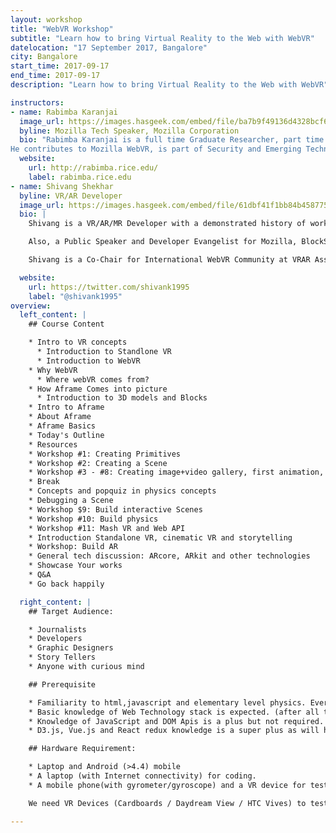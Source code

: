 ```yaml
---
layout: workshop
title: "WebVR Workshop"
subtitle: "Learn how to bring Virtual Reality to the Web with WebVR"
datelocation: "17 September 2017, Bangalore"
city: Bangalore
start_time: 2017-09-17
end_time: 2017-09-17
description: "Learn how to bring Virtual Reality to the Web with WebVR"

instructors:
- name: Rabimba Karanjai  
  image_url: https://images.hasgeek.com/embed/file/ba7b9f49136d4328bcf61b54e2fb8edd
  byline: Mozilla Tech Speaker, Mozilla Corporation
  bio: "Rabimba Karanjai is a full time Graduate Researcher, part time hacker, and FOSS enthusiast. He has written code for IBM Watson and done a bunch of other things at their lab. At present he is crawling his way towards a PhD at RICE University.
He contributes to Mozilla WebVR, is part of Security and Emerging Technologies team at Mozilla, and is also a Mozilla TechSpeaker. He has been recognized for his contribution to Firefox in its about:credits page."
  website:
    url: http://rabimba.rice.edu/
    label: rabimba.rice.edu
- name: Shivang Shekhar
  byline: VR/AR Developer
  image_url: https://images.hasgeek.com/embed/file/61dbf41f1bb84b45877567b860786670
  bio: |
    Shivang is a VR/AR/MR Developer with a demonstrated history of working in the computer software industry. Skilled in Python, VR/AR Production, Augmented Reality, HMD design and Storytelling in VR. Strong operations professional with a Bachelor's degree focused in Computer Science from NIIT University with professional certification from the University of California, San Diego in Virtual Reality application development and Computational Graphics.

    Also, a Public Speaker and Developer Evangelist for Mozilla, BlockStack and International VR/AR association.

    Shivang is a Co-Chair for International WebVR Community at VRAR Association and has been trained in Cinematic VR and production of VR films.

  website:
    url: https://twitter.com/shivank1995
    label: "@shivank1995"
overview:
  left_content: |
    ## Course Content

    * Intro to VR concepts
      * Introduction to Standlone VR
      * Introduction to WebVR
    * Why WebVR
      * Where webVR comes from?
    * How Aframe Comes into picture
      * Introduction to 3D models and Blocks
    * Intro to Aframe
    * About Aframe
    * Aframe Basics
    * Today's Outline
    * Resources
    * Workshop #1: Creating Primitives
    * Workshop #2: Creating a Scene
    * Workshop #3 - #8: Creating image+video gallery, first animation, first planes, camera view
    * Break
    * Concepts and popquiz in physics concepts
    * Debugging a Scene
    * Workshop $9: Build interactive Scenes
    * Workshop #10: Build physics
    * Workshop #11: Mash VR and Web API
    * Introduction Standalone VR, cinematic VR and storytelling
    * Workshop: Build AR
    * General tech discussion: ARcore, ARkit and other technologies
    * Showcase Your works
    * Q&A
    * Go back happily

  right_content: |
    ## Target Audience:

    * Journalists
    * Developers
    * Graphic Designers
    * Story Tellers
    * Anyone with curious mind

    ## Prerequisite

    * Familiarity to html,javascript and elementary level physics. Everything else we will explain
    * Basic knowledge of Web Technology stack is expected. (after all the person is attending JSFoo duh!)
    * Knowledge of JavaScript and DOM Apis is a plus but not required.
    * D3.js, Vue.js and React redux knowledge is a super plus as will help grasp the differences super easily.

    ## Hardware Requirement:

    * Laptop and Android (>4.4) mobile
    * A laptop (with Internet connectivity) for coding.
    * A mobile phone(with gyrometer/gyroscope) and a VR device for testing the VR experiences built.

    We need VR Devices (Cardboards / Daydream View / HTC Vives) to test the VR experiences built. We can make few devices available for all participants, but if devices like Vives and Daydream Controllers can be arranged so it will be a super plus.

---
```

